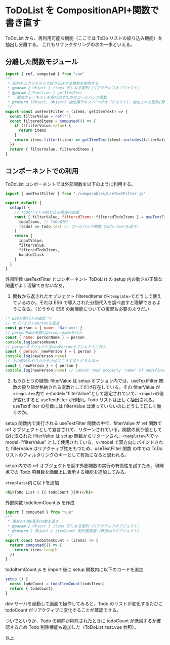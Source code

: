 # ToDoList を CompositionAPI+関数で書き直す

ToDoList から、再利用可能な機能（ここでは ToDo リストの絞り込み機能）を抽出し分離する。
これもリファクタリングの次の一歩といえる。

## 分離した関数モジュール

```js
import { ref, computed } from "vue"
/**
 * 配列を入力テキストで絞り込みする機能を提供する
 * @param { Object } items 元になる配列（リアクティブオブジェクト）
 * @param { Function } getItemText
 *   要素からテキストを取り出すためのコールバック関数
 * @return {Object, Object} 抽出用テキスト(refオブジェクト)、抽出された配列(算出refオブジェクト)
 */
export const useTextFilter = (items, getItemText) => {
  const filterValue = ref("")
  const filteredItems = computed(() => {
    if (!filterValue.value) {
      return items
    }
    return items.filter((item) => getItemText(item).includes(filterValue.value))
  })
  return { filterValue, filteredItems }
}
```

## コンポーネントでの利用

ToDoList コンポーネントでは外部関数を以下のように利用する。

```js
import { useTextFilter } from "./composables/useTextFilter.js"

export default {
  setup() {
    // ToDoリストの絞り込み関連の定義
    const { filterValue, filteredItems: filteredTodoItems } = useTextFilter(
      todoItems, // ToDo配列
      (todo) => todo.text // コールバック関数（todo.textを返す）
    )
    return {
      inputValue,
      filterValue,
      filteredTodoItems,
      handleClick
    }
  }
}
```

外部関数 useTextFilter とコンポーネント ToDoList の setup 内の動きの正確な関連がよく理解できないなあ。

1. 関数から返されたオブジェクト filteredItems が`<template>`でどうして使えているのか。それは ES6 で導入された分割代入を調べ直すと理解できるようになる。（どうやら ES6 の新機能についての復習も必要のようだ。）

```js
/* ES6分割代入の確認 */
// オブジェクトpersonを宣言
const person = { name: "Natsumi" }
// personName変数にperson.nameを代入
const { name: personName } = person
console.log(personName)
// personオブジェクトをnewPersonオブジェクトに代入
const { person: newPerson } = { person }
console.log(newPerson.name)
// 上の奇妙なやりかたを止めてこうするとどうなるか
const { newPerson } = { person }
console.log(newPerson.name) // Cannot read property 'name' of undefined
```

2. もうひとつの疑問: filterValue は setup オプション内では、useTextFilter 関数の戻り値が格納される変数としてだけ存在している。その filterValue が`<template>`内で v-model="filterValue"として設定されていて、`<input>`の値が変化すると useTextFilter が作動し Todo リストは正しく抽出される。useTextFilter の引数には filterValue は渡っていないのにどうして正しく動くのか。

setup 関数内で実行される useTextFilter 関数の中で、filterValue が ref 関数で ref オブジェクトとして宣言されて、リターンされている。関数の戻り値として受け取られた filterValue は setup 関数からリターンされ、`<template>`内で v-model="filterValue" として使用されている。v-model で双方向にバインドされた filterValue はリアクティブ性をもつため、useTextFilter 関数 の中での ToDo リストのフィルタリングのキーとして有効になると思われる。

setup 内での ref オブジェクトを返す外部関数の実行の有効性を試すため、現時点での Todo 項目数を画面上に表示する機能を追加してみる。

`<template>`内に以下を追加

```html
<h1>ToDo List ( {{ todoCount }}件)</h1>
```

外部関数 todoItemCount.js を作成

```js
import { computed } from "vue"
/**
 * 現在のToDO配列の数を返す
 * @param { Object } items 元になる配列（リアクティブオブジェクト）
 * @return { Object } itemCount 配列要素数（算出refオブジェクト）
 */
export const todoItemCount = (items) => {
  return computed(() => {
    return items.length
  })
}
```

todoItemCount.js を import 後に setup 関数内に以下のコードを追加

```js
setup () {
  const todoCount = todoItemCount(todoItems)
  return { todoCount}
}
```

dev サーバを起動して画面で操作してみると、Todo のリストが変化するたびに todoCount がリアクティブに変化することが確認できる。

ついでというか、Todo の削除が削除されたときに todoCount が低減するか確認するため Todo 削除機能も追加した（ToDoList_test.vue 参照）。

以上
